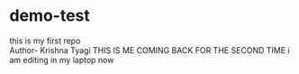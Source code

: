 # demo-test

this is my first repo
<br>
Author- Krishna Tyagi
THIS IS ME COMING BACK FOR THE SECOND TIME
i am editing in my laptop now
